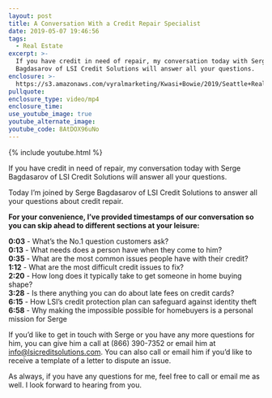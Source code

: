 ```yaml
---
layout: post
title: A Conversation With a Credit Repair Specialist
date: 2019-05-07 19:46:56
tags:
  - Real Estate
excerpt: >-
  If you have credit in need of repair, my conversation today with Serge
  Bagdasarov of LSI Credit Solutions will answer all your questions.
enclosure: >-
  https://s3.amazonaws.com/vyralmarketing/Kwasi+Bowie/2019/Seattle+Real+Estate+Agent-+Business+Sponsorship+-+LSI+Credit+Solutions.mp4
pullquote:
enclosure_type: video/mp4
enclosure_time:
use_youtube_image: true
youtube_alternate_image:
youtube_code: 8AtDOX96uNo
---
```


{% include youtube.html %}

If you have credit in need of repair, my conversation today with Serge Bagdasarov of LSI Credit Solutions will answer all your questions.

Today I’m joined by Serge Bagdasarov of LSI Credit Solutions to answer all your questions about credit repair.

**For your convenience, I’ve provided timestamps of our conversation so you can skip ahead to different sections at your leisure:&nbsp;**

**0:03** - What’s the No.1 question customers ask?<br>**0:13** - What needs does a person have when they come to him?<br>**0:35** - What are the most common issues people have with their credit?<br>**1:12** - What are the most difficult credit issues to fix?<br>**2:20** - How long does it typically take to get someone in home buying shape?<br>**3:28** - Is there anything you can do about late fees on credit cards?<br>**6:15** - How LSI’s credit protection plan can safeguard against identity theft<br>**6:58** - Why making the impossible possible for homebuyers is a personal mission for Serge

If you’d like to get in touch with Serge or you have any more questions for him, you can give him a call at (866) 390-7352 or email him at [info@lsicreditsolutions.com](mailto:info@lsicreditsolutions.com). You can also call or email him if you’d like to receive a template of a letter to dispute an issue.

As always, if you have any questions for me, feel free to call or email me as well. I look forward to hearing from you.&nbsp;<br>&nbsp;